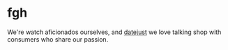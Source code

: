 # fgh
We're watch aficionados ourselves, and <a href="https://identicalwatchess.to/">datejust</a> we love talking shop with consumers who share our passion.
